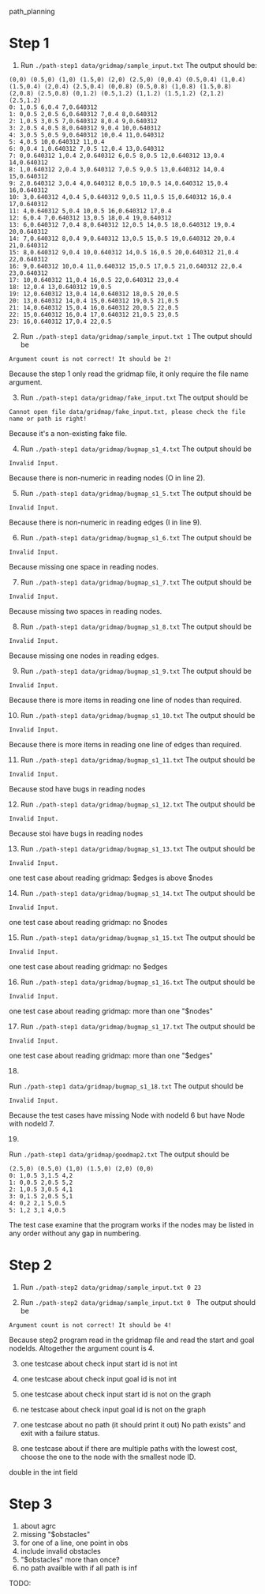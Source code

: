 path_planning


# Step 1

1. Run `./path-step1 data/gridmap/sample_input.txt` 
The output should be: 
```
(0,0) (0.5,0) (1,0) (1.5,0) (2,0) (2.5,0) (0,0.4) (0.5,0.4) (1,0.4) (1.5,0.4) (2,0.4) (2.5,0.4) (0,0.8) (0.5,0.8) (1,0.8) (1.5,0.8) (2,0.8) (2.5,0.8) (0,1.2) (0.5,1.2) (1,1.2) (1.5,1.2) (2,1.2) (2.5,1.2) 
0: 1,0.5 6,0.4 7,0.640312 
1: 0,0.5 2,0.5 6,0.640312 7,0.4 8,0.640312 
2: 1,0.5 3,0.5 7,0.640312 8,0.4 9,0.640312 
3: 2,0.5 4,0.5 8,0.640312 9,0.4 10,0.640312 
4: 3,0.5 5,0.5 9,0.640312 10,0.4 11,0.640312 
5: 4,0.5 10,0.640312 11,0.4 
6: 0,0.4 1,0.640312 7,0.5 12,0.4 13,0.640312 
7: 0,0.640312 1,0.4 2,0.640312 6,0.5 8,0.5 12,0.640312 13,0.4 14,0.640312 
8: 1,0.640312 2,0.4 3,0.640312 7,0.5 9,0.5 13,0.640312 14,0.4 15,0.640312 
9: 2,0.640312 3,0.4 4,0.640312 8,0.5 10,0.5 14,0.640312 15,0.4 16,0.640312 
10: 3,0.640312 4,0.4 5,0.640312 9,0.5 11,0.5 15,0.640312 16,0.4 17,0.640312 
11: 4,0.640312 5,0.4 10,0.5 16,0.640312 17,0.4 
12: 6,0.4 7,0.640312 13,0.5 18,0.4 19,0.640312 
13: 6,0.640312 7,0.4 8,0.640312 12,0.5 14,0.5 18,0.640312 19,0.4 20,0.640312 
14: 7,0.640312 8,0.4 9,0.640312 13,0.5 15,0.5 19,0.640312 20,0.4 21,0.640312 
15: 8,0.640312 9,0.4 10,0.640312 14,0.5 16,0.5 20,0.640312 21,0.4 22,0.640312 
16: 9,0.640312 10,0.4 11,0.640312 15,0.5 17,0.5 21,0.640312 22,0.4 23,0.640312 
17: 10,0.640312 11,0.4 16,0.5 22,0.640312 23,0.4 
18: 12,0.4 13,0.640312 19,0.5 
19: 12,0.640312 13,0.4 14,0.640312 18,0.5 20,0.5 
20: 13,0.640312 14,0.4 15,0.640312 19,0.5 21,0.5 
21: 14,0.640312 15,0.4 16,0.640312 20,0.5 22,0.5 
22: 15,0.640312 16,0.4 17,0.640312 21,0.5 23,0.5 
23: 16,0.640312 17,0.4 22,0.5
``` 

2. Run `./path-step1 data/gridmap/sample_input.txt 1`
The output should be 
```
Argument count is not correct! It should be 2!
```
Because the step 1 only read the gridmap file, it only require the file name argument.

3. Run `./path-step1 data/gridmap/fake_input.txt`
The output should be
```
Cannot open file data/gridmap/fake_input.txt, please check the file name or path is right!
```
Because it's a non-existing fake file. 

4. Run `./path-step1 data/gridmap/bugmap_s1_4.txt`
The output should be
```
Invalid Input.
```
Because there is non-numeric in reading nodes (O in line 2).

5. Run `./path-step1 data/gridmap/bugmap_s1_5.txt`
The output should be
```
Invalid Input.
```
Because there is non-numeric in reading edges (I in line 9).

6. Run `./path-step1 data/gridmap/bugmap_s1_6.txt`
The output should be
```
Invalid Input.
```
Because missing one space in reading nodes.

7. Run `./path-step1 data/gridmap/bugmap_s1_7.txt`
The output should be
```
Invalid Input.
```
Because missing two spaces in reading nodes.

8. Run `./path-step1 data/gridmap/bugmap_s1_8.txt`
The output should be
```
Invalid Input.
```
Because missing one nodes in reading edges. 

9. Run `./path-step1 data/gridmap/bugmap_s1_9.txt`
The output should be
```
Invalid Input.
```
Because there is more items in reading one line of nodes than required.

10. Run `./path-step1 data/gridmap/bugmap_s1_10.txt`
The output should be
```
Invalid Input.
```
Because there is more items in reading one line of edges than required.


11. Run `./path-step1 data/gridmap/bugmap_s1_11.txt`
The output should be
```
Invalid Input.
```
Because stod have bugs in reading nodes

12. Run `./path-step1 data/gridmap/bugmap_s1_12.txt`
The output should be
```
Invalid Input.
```
Because stoi have bugs in reading nodes

13. Run `./path-step1 data/gridmap/bugmap_s1_13.txt`
The output should be
```
Invalid Input.
```
one test case about reading gridmap: $edges is above $nodes

14. Run `./path-step1 data/gridmap/bugmap_s1_14.txt`
The output should be
```
Invalid Input.
```
one test case about reading gridmap: no $nodes

15. Run `./path-step1 data/gridmap/bugmap_s1_15.txt`
The output should be
```
Invalid Input.
```
one test case about reading gridmap: no $edges

16. Run `./path-step1 data/gridmap/bugmap_s1_16.txt`
The output should be
```
Invalid Input.
```
one test case about reading gridmap: more than one "$nodes"
 
17. Run `./path-step1 data/gridmap/bugmap_s1_17.txt`
The output should be
```
Invalid Input.
```
one test case about reading gridmap: more than one "$edges"

18. 
Run `./path-step1 data/gridmap/bugmap_s1_18.txt`
The output should be
```
Invalid Input.
```
Because the test cases have missing Node with nodeId 6 but have Node with nodeId 7.

19. 
Run `./path-step1 data/gridmap/goodmap2.txt`
The output should be
```
(2.5,0) (0.5,0) (1,0) (1.5,0) (2,0) (0,0) 
0: 1,0.5 3,1.5 4,2 
1: 0,0.5 2,0.5 5,2 
2: 1,0.5 3,0.5 4,1 
3: 0,1.5 2,0.5 5,1 
4: 0,2 2,1 5,0.5 
5: 1,2 3,1 4,0.5 
```
The test case examine that the program works if the nodes may be listed in any order without any gap in numbering.

# Step 2
1. Run `./path-step2 data/gridmap/sample_input.txt 0 23`


2. Run `./path-step2 data/gridmap/sample_input.txt 0 `
The output should be
```
Argument count is not correct! It should be 4!
```
Because step2 program read in the gridmap file and read the start and goal nodeIds. Altogether the argument count is 4. 

3. one testcase about check input start id is not int

4. one testcase about check input goal id is not int

5. one testcase about check input start id is not on the graph

6. ne testcase about check input goal id is not on the graph

7. one testcase about no path (it should print it out) No path exists"
and exit with a failure status. 

8. one testcase about if there are multiple paths with the lowest cost, choose the one to the node with the smallest node ID. 

double in the int field


# Step 3
1. about agrc
2. missing "$obstacles" 
3. for one of a line, one point in obs
4. include invalid obstacles
5. "$obstacles" more than once?
6. no path availble with if all path is inf


TODO:

